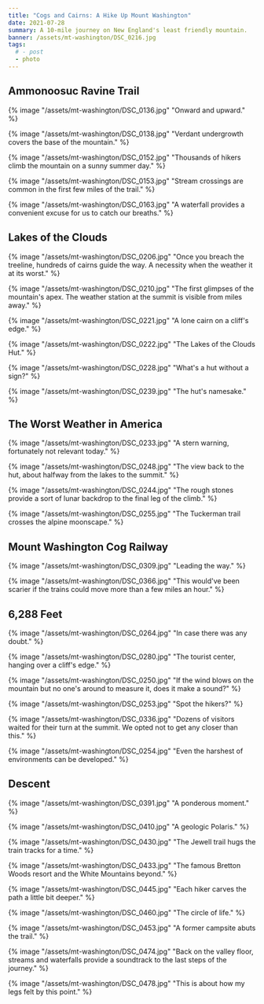 ```yaml
---
title: "Cogs and Cairns: A Hike Up Mount Washington"
date: 2021-07-28
summary: A 10-mile journey on New England's least friendly mountain.
banner: /assets/mt-washington/DSC_0216.jpg
tags:
  # - post
  - photo
---
```


## Ammonoosuc Ravine Trail

{% image "/assets/mt-washington/DSC_0136.jpg" "Onward and upward." %}

{% image "/assets/mt-washington/DSC_0138.jpg" "Verdant undergrowth covers the base of the mountain." %}

{% image "/assets/mt-washington/DSC_0152.jpg" "Thousands of hikers climb the mountain on a sunny summer day." %}

{% image "/assets/mt-washington/DSC_0153.jpg" "Stream crossings are common in the first few miles of the trail." %}

{% image "/assets/mt-washington/DSC_0163.jpg" "A waterfall provides a convenient excuse for us to catch our breaths." %}

## Lakes of the Clouds

{% image "/assets/mt-washington/DSC_0206.jpg" "Once you breach the treeline, hundreds of cairns guide the way. A necessity when the weather it at its worst." %}

{% image "/assets/mt-washington/DSC_0210.jpg" "The first glimpses of the mountain's apex. The weather station at the summit is visible from miles away." %}

{% image "/assets/mt-washington/DSC_0221.jpg" "A lone cairn on a cliff's edge." %}

{% image "/assets/mt-washington/DSC_0222.jpg" "The Lakes of the Clouds Hut." %}

{% image "/assets/mt-washington/DSC_0228.jpg" "What's a hut without a sign?" %}

{% image "/assets/mt-washington/DSC_0239.jpg" "The hut's namesake." %}


## The Worst Weather in America

{% image "/assets/mt-washington/DSC_0233.jpg" "A stern warning, fortunately not relevant today." %}

{% image "/assets/mt-washington/DSC_0248.jpg" "The view back to the hut, about halfway from the lakes to the summit." %}

{% image "/assets/mt-washington/DSC_0244.jpg" "The rough stones provide a sort of lunar backdrop to the final leg of the climb." %}

{% image "/assets/mt-washington/DSC_0255.jpg" "The Tuckerman trail crosses the alpine moonscape." %}


## Mount Washington Cog Railway

{% image "/assets/mt-washington/DSC_0309.jpg" "Leading the way." %}

{% image "/assets/mt-washington/DSC_0366.jpg" "This would've been scarier if the trains could move more than a few miles an hour." %}

## 6,288 Feet

{% image "/assets/mt-washington/DSC_0264.jpg" "In case there was any doubt." %}

{% image "/assets/mt-washington/DSC_0280.jpg" "The tourist center, hanging over a cliff's edge." %}

{% image "/assets/mt-washington/DSC_0250.jpg" "If the wind blows on the mountain but no one's around to measure it, does it make a sound?" %}

{% image "/assets/mt-washington/DSC_0253.jpg" "Spot the hikers?" %}

{% image "/assets/mt-washington/DSC_0336.jpg" "Dozens of visitors waited for their turn at the summit. We opted not to get any closer than this." %}

{% image "/assets/mt-washington/DSC_0254.jpg" "Even the harshest of environments can be developed." %}

## Descent

{% image "/assets/mt-washington/DSC_0391.jpg" "A ponderous moment." %}

{% image "/assets/mt-washington/DSC_0410.jpg" "A geologic Polaris." %}

{% image "/assets/mt-washington/DSC_0430.jpg" "The Jewell trail hugs the train tracks for a time." %}

{% image "/assets/mt-washington/DSC_0433.jpg" "The famous Bretton Woods resort and the White Mountains beyond." %}

{% image "/assets/mt-washington/DSC_0445.jpg" "Each hiker carves the path a little bit deeper." %}

{% image "/assets/mt-washington/DSC_0460.jpg" "The circle of life." %}

{% image "/assets/mt-washington/DSC_0453.jpg" "A former campsite abuts the trail." %}

{% image "/assets/mt-washington/DSC_0474.jpg" "Back on the valley floor, streams and waterfalls provide a soundtrack to the last steps of the journey." %}

{% image "/assets/mt-washington/DSC_0478.jpg" "This is about how my legs felt by this point." %}
